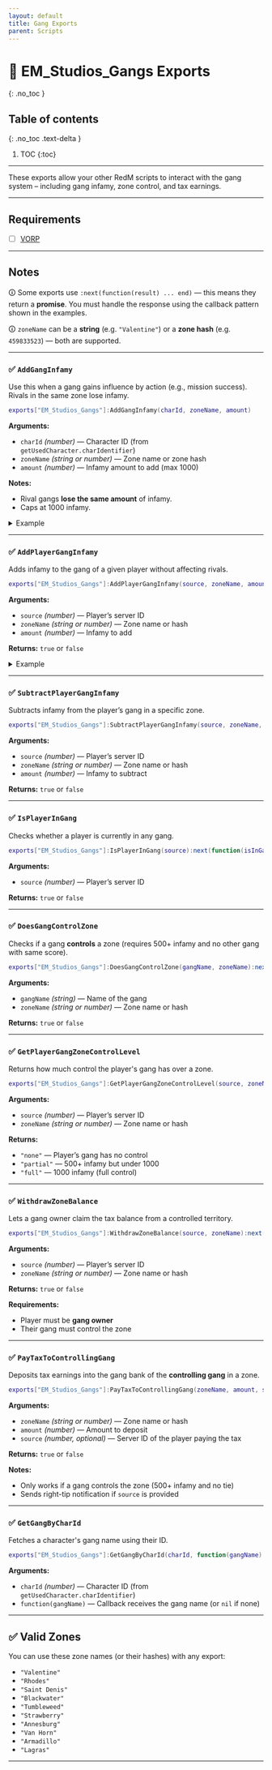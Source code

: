 ```yaml
---
layout: default
title: Gang Exports
parent: Scripts
---
```


# 📘 EM_Studios_Gangs Exports
{: .no_toc }

## Table of contents
{: .no_toc .text-delta }

1. TOC
{:toc}

---

These exports allow your other RedM scripts to interact with the gang system – including gang infamy, zone control, and tax earnings.

---

## Requirements

- [ ] [VORP](https://github.com/VORPCORE/vorp_core-lua)

---

## Notes

🛈 Some exports use `:next(function(result) ... end)` — this means they return a **promise**. You must handle the response using the callback pattern shown in the examples.

🛈 `zoneName` can be a **string** (e.g. `"Valentine"`) or a **zone hash** (e.g. `459833523`) — both are supported.

---

### ✅ `AddGangInfamy`

Use this when a gang gains influence by action (e.g., mission success). Rivals in the same zone lose infamy.

```lua
exports["EM_Studios_Gangs"]:AddGangInfamy(charId, zoneName, amount)
```

**Arguments:**
- `charId` *(number)* — Character ID (from `getUsedCharacter.charIdentifier`)
- `zoneName` *(string or number)* — Zone name or zone hash
- `amount` *(number)* — Infamy amount to add (max 1000)

**Notes:**
- Rival gangs **lose the same amount** of infamy.
- Caps at 1000 infamy.

<details>
<summary>Example</summary>

```lua
exports["EM_Studios_Gangs"]:AddGangInfamy(12345, "Valentine", 50)
```
</details>

---

### ✅ `AddPlayerGangInfamy`

Adds infamy to the gang of a given player without affecting rivals.

```lua
exports["EM_Studios_Gangs"]:AddPlayerGangInfamy(source, zoneName, amount):next(function(success) ... end)
```

**Arguments:**
- `source` *(number)* — Player’s server ID
- `zoneName` *(string or number)* — Zone name or hash
- `amount` *(number)* — Infamy to add

**Returns:** `true` or `false`

<details>
<summary>Example</summary>

```lua
exports["EM_Studios_Gangs"]:AddPlayerGangInfamy(source, "Rhodes", 25):next(function(success)
    if success then
        print("Infamy granted!")
    end
end)
```
</details>

---

### ✅ `SubtractPlayerGangInfamy`

Subtracts infamy from the player’s gang in a specific zone.

```lua
exports["EM_Studios_Gangs"]:SubtractPlayerGangInfamy(source, zoneName, amount):next(function(success) ... end)
```

**Arguments:**
- `source` *(number)* — Player’s server ID
- `zoneName` *(string or number)* — Zone name or hash
- `amount` *(number)* — Infamy to subtract

**Returns:** `true` or `false`

---

### ✅ `IsPlayerInGang`

Checks whether a player is currently in any gang.

```lua
exports["EM_Studios_Gangs"]:IsPlayerInGang(source):next(function(isInGang) ... end)
```

**Arguments:**
- `source` *(number)* — Player’s server ID

**Returns:** `true` or `false`

---

### ✅ `DoesGangControlZone`

Checks if a gang **controls** a zone (requires 500+ infamy and no other gang with same score).

```lua
exports["EM_Studios_Gangs"]:DoesGangControlZone(gangName, zoneName):next(function(result) ... end)
```

**Arguments:**
- `gangName` *(string)* — Name of the gang
- `zoneName` *(string or number)* — Zone name or hash

**Returns:** `true` or `false`

---

### ✅ `GetPlayerGangZoneControlLevel`

Returns how much control the player's gang has over a zone.

```lua
exports["EM_Studios_Gangs"]:GetPlayerGangZoneControlLevel(source, zoneName):next(function(level) ... end)
```

**Arguments:**
- `source` *(number)* — Player’s server ID
- `zoneName` *(string or number)* — Zone name or hash

**Returns:**
- `"none"` — Player’s gang has no control
- `"partial"` — 500+ infamy but under 1000
- `"full"` — 1000 infamy (full control)

---

### ✅ `WithdrawZoneBalance`

Lets a gang owner claim the tax balance from a controlled territory.

```lua
exports["EM_Studios_Gangs"]:WithdrawZoneBalance(source, zoneName):next(function(success) ... end)
```

**Arguments:**
- `source` *(number)* — Player’s server ID
- `zoneName` *(string or number)* — Zone name or hash

**Returns:** `true` or `false`

**Requirements:**
- Player must be **gang owner**
- Their gang must control the zone

---

### ✅ `PayTaxToControllingGang`

Deposits tax earnings into the gang bank of the **controlling gang** in a zone.

```lua
exports["EM_Studios_Gangs"]:PayTaxToControllingGang(zoneName, amount, source):next(function(success) ... end)
```

**Arguments:**
- `zoneName` *(string or number)* — Zone name or hash
- `amount` *(number)* — Amount to deposit
- `source` *(number, optional)* — Server ID of the player paying the tax

**Returns:** `true` or `false`

**Notes:**
- Only works if a gang controls the zone (500+ infamy and no tie)
- Sends right-tip notification if `source` is provided

---

### ✅ `GetGangByCharId`

Fetches a character's gang name using their ID.

```lua
exports["EM_Studios_Gangs"]:GetGangByCharId(charId, function(gangName) ... end)
```

**Arguments:**
- `charId` *(number)* — Character ID (from `getUsedCharacter.charIdentifier`)
- `function(gangName)` — Callback receives the gang name (or `nil` if none)

---

## ✅ Valid Zones

You can use these zone names (or their hashes) with any export:

- `"Valentine"`
- `"Rhodes"`
- `"Saint Denis"`
- `"Blackwater"`
- `"Tumbleweed"`
- `"Strawberry"`
- `"Annesburg"`
- `"Van Horn"`
- `"Armadillo"`
- `"Lagras"`

---
